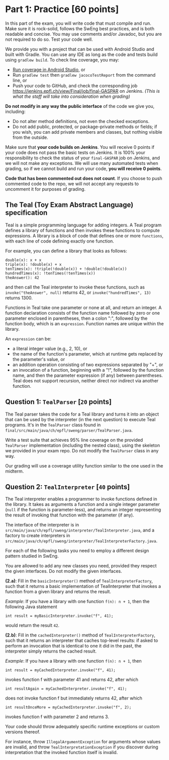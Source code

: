 # Part 1: Practice [60 points]

In this part of the exam, you will write code that must compile and run.
Make sure it is rock-solid, follows the SwEng best practices, and is both readable and concise. 
You may use comments and/or Javadoc, but you are not required to do so. Test your code well.

We provide you with a project that can be used with Android Studio and built with Gradle. 
You can use any IDE as long as the code and tests build using `gradlew build`.
To check line coverage, you may:

- [Run coverage in Android Studio](http://sweng.discoursehosting.net/t/code-coverage-in-android-studio/292), or
- Run `gradlew test` then `gradlew jacocoTestReport` from the command line, or
- Push your code to GitHub, and check the corresponding job https://jenkins.epfl.ch/view/Final/job/final-GASPAR on Jenkins. 
  *(This is what the staff will take into consideration when grading)*

**Do not modify in any way the public interface** of the code we give you, including:

- Do not alter method definitions, not even the checked exceptions.
- Do not add public, protected, or package-private methods or fields; 
  if you wish, you can add private members and classes, but nothing visible from the outside.

Make sure that **your code builds on Jenkins**. You will receive 0 points if your code does not pass the basic tests on Jenkins. 
It is 100% your responsibility to check the status of your `final-GASPAR` job on Jenkins, and we will not make any exceptions. 
 We will use many automated tests when grading, so if we cannot build and run your code, **you will receive 0 points**.

**Code that has been commented out does not count**. 
If you choose to push commented code to the repo, we will not accept any requests to uncomment it for purposes of grading.

## The Teal (Toy Exam Abstract Language) specification

Teal is a simple programming language for adding integers. 
A Teal program defines a library of functions and then invokes these functions to compute expressions. 
A library is a block of code that defines one or more `functions`, with each line of code defining exactly one function.

For example, you can define a library that looks as follows:
~~~~
double(x): x + x 
triple(x): !double(x) + x
tenTimes(x): !triple(!double(x)) + !double(!double(x))
hundredTimes(x): !tenTimes(!tenTimes(x))
theAnswer(): 42
~~~~

and then call the Teal interpreter to invoke these functions, such as `invoke("theAnswer", null)` returns 42, 
or `invoke("hundredTimes", 13)` returns 1300.

Functions in Teal take one parameter or none at all, and return an integer. 
A function declaration consists of the function name followed by zero or one parameter enclosed in parentheses, then a colon ":",
followed by the function body, which is an `expression`. Function names are unique within the library. 

An `expression` can be:

- a literal integer value (e.g., 2, 10), or 
- the name of the function's parameter, which at runtime gets replaced by the parameter's value, or 
- an addition operation consisting of two expressions separated by "+", or
- an invocation of a function, beginning with a "!", followed by the function name, 
  and then the parameter expression (if any) between parentheses. 
  Teal does not support recursion, neither direct nor indirect via another function.

## Question 1: `TealParser` [`20` points]

The Teal parser takes the code for a Teal library and turns it into an object that can be used by the interpreter (in the next question) to execute Teal programs. 
It's in the `TealParser` class found in `final/src/main/java/ch/epfl/sweng/parser/TealParser.java`. 

Write a test suite that achieves 95% line coverage on the provided `TealParser` implementation (including the nested class), 
using the skeleton we provided in your exam repo. Do not modify the `TealParser` class in any way.

Our grading will use a coverage utility function similar to the one used in the midterm.

## Question 2: `TealInterpreter` [`40` points]

The Teal interpreter enables a programmer to invoke functions defined in the library. 
It takes as arguments a function and a single integer parameter (`null` if the function is parameter-less), 
and returns an integer representing the result of invoking that function with the parameter (if any).

The interface of the interpreter is in `src/main/java/ch/epfl/sweng/interpreter/TealInterpreter.java`, 
and a factory to create interpreters in `src/main/java/ch/epfl/sweng/interpreter/TealInterpreterFactory.java`.

For each of the following tasks you need to employ a different design pattern studied in SwEng.

You are allowed to add any new classes you need, provided they respect the given interfaces. Do not modify the given interfaces.


**(2.a)**: Fill in the `basicInterpreter()` method of `TealInterpreterFactory`, 
such that it returns a basic implementation of TealInterpreter that invokes a function from a given library and returns the result.

*Example*: If you have a library with one function `f(n): n + 1`, then the following Java statement
~~~~
int result = myBasicInterpreter.invoke("f", 41);
~~~~
would return the result `42`.

**(2.b)**: Fill in the `cachedInterpreter()` method of `TealInterpreterFactory`, 
such that it returns an interpreter that caches top-level results: 
if asked to perform an invocation that is identical to one it did in the past, the interpreter simply returns the cached result.

*Example*: If you have a library with one function `f(n): n + 1`, then
~~~~
int result = myCachedInterpreter.invoke("f", 41);
~~~~
invokes function f with parameter 41 and returns 42, after which
~~~~
int resultAgain = myCachedInterpreter.invoke("f", 41);
~~~~
does not invoke function f but immediately returns 42, after which
~~~~
int resultOnceMore = myCachedInterpreter.invoke("f", 2);
~~~~
invokes function f with parameter 2 and returns 3.

Your code should throw adequately specific runtime exceptions or custom versions thereof. 

For instance, throw `IllegalArgumentException` for arguments whose values are invalid, 
and throw `TealInterpretationException` if you discover during interpretation that the invoked function itself is invalid.
